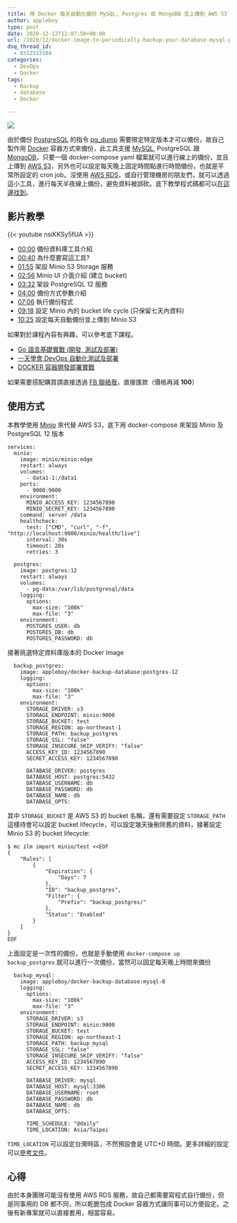```yaml
---
title: 用 Docker 每天自動化備份 MySQL, Postgres 或 MongoDB 並上傳到 AWS S3
author: appleboy
type: post
date: 2020-12-12T12:07:50+00:00
url: /2020/12/docker-image-to-periodically-backup-your-database-mysql-postgres-or-mongodb-to-s3/
dsq_thread_id:
  - 8312323184
categories:
  - DevOps
  - Docker
tags:
  - Backup
  - database
  - Docker

---
```

[![][1]][1]

由於備份 [PostgreSQL][2] 的指令 [pg_dump][3] 需要限定特定版本才可以備份，故自己製作用 [Docker][4] 容器方式來備份，此工具支援 [MySQL][5], PostgreSQL 跟 [MongoDB][6]，只要一個 docker-compose yaml 檔案就可以進行線上的備份，並且上傳到 [AWS S3][7]，另外也可以設定每天晚上固定時間點進行時間備份，也就是平常所設定的 cron job。沒使用 [AWS RDS][8]，或自行管理機房的朋友們，就可以透過這小工具，進行每天半夜線上備份，避免資料被誤砍。底下教學程式碼都可以[在這邊找到][9]。

<!--more-->

## 影片教學

{{< youtube nsiKKSy5fUA >}}

  * [00:00][10] 備份資料庫工具介紹 
  * [00:40][11] 為什麼要寫這工具? 
  * [01:55][12] 架設 Minio S3 Storage 服務 
  * [02:56][13] Minio UI 介面介紹 (建立 bucket) 
  * [03:32][14] 架設 PostgreSQL 12 服務 
  * [04:00][15] 備份方式參數介紹 
  * [07:06][16] 執行備份程式 
  * [09:18][17] 設定 Minio 內的 bucket life cycle (只保留七天內資料) 
  * [10:25][18] 設定每天自動備份並上傳到 Minio S3

如果對於課程內容有興趣，可以參考底下課程。

  * [Go 語言基礎實戰 (開發, 測試及部署)][19]
  * [一天學會 DevOps 自動化測試及部署][20]
  * [DOCKER 容器開發部署實戰][21]

如果需要搭配購買請直接透過 [FB 聯絡我][22]，直接匯款（價格再減 **100**）

## 使用方式

本教學使用 [Minio][23] 來代替 AWS S3，底下用 docker-compose 來架設 Minio 及 PostgreSQL 12 版本

<pre><code class="language-yaml">services:
  minio:
    image: minio/minio:edge
    restart: always
    volumes:
      - data1-1:/data1
    ports:
      - 9000:9000
    environment:
      MINIO_ACCESS_KEY: 1234567890
      MINIO_SECRET_KEY: 1234567890
    command: server /data
    healthcheck:
      test: ["CMD", "curl", "-f", "http://localhost:9000/minio/health/live"]
      interval: 30s
      timeout: 20s
      retries: 3

  postgres:
    image: postgres:12
    restart: always
    volumes:
      - pg-data:/var/lib/postgresql/data
    logging:
      options:
        max-size: "100k"
        max-file: "3"
    environment:
      POSTGRES_USER: db
      POSTGRES_DB: db
      POSTGRES_PASSWORD: db</code></pre>

接著挑選特定資料庫版本的 Docker Image

<pre><code class="language-yaml">  backup_postgres:
    image: appleboy/docker-backup-database:postgres-12
    logging:
      options:
        max-size: "100k"
        max-file: "3"
    environment:
      STORAGE_DRIVER: s3
      STORAGE_ENDPOINT: minio:9000
      STORAGE_BUCKET: test
      STORAGE_REGION: ap-northeast-1
      STORAGE_PATH: backup_postgres
      STORAGE_SSL: "false"
      STORAGE_INSECURE_SKIP_VERIFY: "false"
      ACCESS_KEY_ID: 1234567890
      SECRET_ACCESS_KEY: 1234567890

      DATABASE_DRIVER: postgres
      DATABASE_HOST: postgres:5432
      DATABASE_USERNAME: db
      DATABASE_PASSWORD: db
      DATABASE_NAME: db
      DATABASE_OPTS:</code></pre>

其中 `STORAGE_BUCKET` 是 AWS S3 的 bucket 名稱，還有需要設定 `STORAGE_PATH` 這樣待會可以設定 bucket lifecycle，可以設定幾天後刪除舊的資料，接著設定 Minio S3 的 bucket lifecycle:

<pre><code class="language-sh">$ mc ilm import minio/test &lt;&lt;EOF
{
    "Rules": [
        {
            "Expiration": {
                "Days": 7
            },
            "ID": "backup_postgres",
            "Filter": {
                "Prefix": "backup_postgres/"
            },
            "Status": "Enabled"
        }
    ]
}
EOF</code></pre>

上面設定是一次性的備份，也就是手動使用 `docker-compose up backup_postgres` 就可以進行一次備份，當然可以固定每天晚上時間來備份

<pre><code class="language-yaml">  backup_mysql:
    image: appleboy/docker-backup-database:mysql-8
    logging:
      options:
        max-size: "100k"
        max-file: "3"
    environment:
      STORAGE_DRIVER: s3
      STORAGE_ENDPOINT: minio:9000
      STORAGE_BUCKET: test
      STORAGE_REGION: ap-northeast-1
      STORAGE_PATH: backup_mysql
      STORAGE_SSL: "false"
      STORAGE_INSECURE_SKIP_VERIFY: "false"
      ACCESS_KEY_ID: 1234567890
      SECRET_ACCESS_KEY: 1234567890

      DATABASE_DRIVER: mysql
      DATABASE_HOST: mysql:3306
      DATABASE_USERNAME: root
      DATABASE_PASSWORD: db
      DATABASE_NAME: db
      DATABASE_OPTS:

      TIME_SCHEDULE: "@daily"
      TIME_LOCATION: Asia/Taipei</code></pre>

`TIME_LOCATION` 可以設定台灣時區，不然預設會是 UTC+0 時間。更多詳細的設定可以[參考文件][9]。

## 心得

由於本身團隊可能沒有使用 AWS RDS 服務，故自己都需要寫程式自行備份，但是同事用的 DB 都不同，所以乾脆包成 Docker 容器方式讓同事可以方便設定。之後有新專案就可以直接套用，相當容易。

 [1]: https://lh3.googleusercontent.com/2SGJ7LZpgVIVuKfhXSgm8fP90GLk7r1jgc4Sm-vAptUx43d28wjbv3r7x6U5BfDmJmfDfTlkhABWU9q20UA5Neg5-CITdqbN-djIeftrhdy2SZde-J2iHQTVdDNh9Ah7MEAzYiYyjDE=w1920-h1080
 [2]: https://www.postgresql.org/
 [3]: https://docs.postgresql.tw/reference/client-applications/pg_dump
 [4]: https://www.docker.com/
 [5]: https://www.mysql.com/
 [6]: https://www.mongodb.com/
 [7]: https://aws.amazon.com/tw/s3/
 [8]: https://aws.amazon.com/tw/rds/
 [9]: https://github.com/appleboy/docker-backup-database
 [10]: https://www.youtube.com/watch?v=nsiKKSy5fUA&t=0s
 [11]: https://www.youtube.com/watch?v=nsiKKSy5fUA&t=40s
 [12]: https://www.youtube.com/watch?v=nsiKKSy5fUA&t=115s
 [13]: https://www.youtube.com/watch?v=nsiKKSy5fUA&t=176s
 [14]: https://www.youtube.com/watch?v=nsiKKSy5fUA&t=212s
 [15]: https://www.youtube.com/watch?v=nsiKKSy5fUA&t=240s
 [16]: https://www.youtube.com/watch?v=nsiKKSy5fUA&t=426s
 [17]: https://www.youtube.com/watch?v=nsiKKSy5fUA&t=558s
 [18]: https://www.youtube.com/watch?v=nsiKKSy5fUA&t=625s
 [19]: https://www.udemy.com/course/golang-fight/?couponCode=202012
 [20]: https://www.udemy.com/course/devops-oneday/?couponCode=202012
 [21]: https://www.udemy.com/course/docker-practice/?couponCode=202012
 [22]: http://facebook.com/appleboy46
 [23]: https://min.io/

